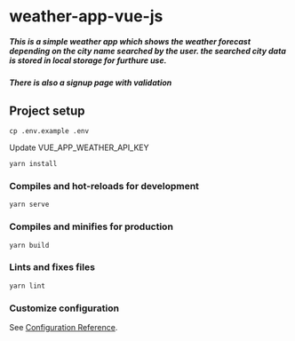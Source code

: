 # weather-app-vue-js

##### This is a simple weather app which shows the weather forecast depending on the city name searched by the user. the searched city data is stored in local storage for furthure use.

##### There is also a signup page with validation

## Project setup

```
cp .env.example .env
```

Update VUE_APP_WEATHER_API_KEY

```
yarn install
```

### Compiles and hot-reloads for development

```
yarn serve
```

### Compiles and minifies for production

```
yarn build
```

### Lints and fixes files

```
yarn lint
```

### Customize configuration

See [Configuration Reference](https://cli.vuejs.org/config/).
